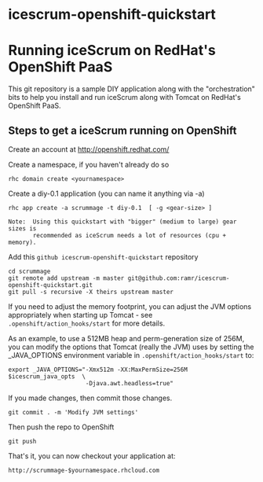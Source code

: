 icescrum-openshift-quickstart
=============================

Running iceScrum on RedHat's OpenShift PaaS
===========================================
This git repository is a sample DIY application along with the
"orchestration" bits to help you install and run iceScrum along with Tomcat
on RedHat's OpenShift PaaS.


Steps to get a iceScrum running on OpenShift
--------------------------------------------

Create an account at http://openshift.redhat.com/

Create a namespace, if you haven't already do so

    rhc domain create <yournamespace>

Create a diy-0.1 application (you can name it anything via -a)

    rhc app create -a scrummage -t diy-0.1  [ -g <gear-size> ]

    Note:  Using this quickstart with "bigger" (medium to large) gear sizes is
           recommended as iceScrum needs a lot of resources (cpu + memory). 

Add this `github icescrum-openshift-quickstart` repository

    cd scrummage
    git remote add upstream -m master git@github.com:ramr/icescrum-openshift-quickstart.git
    git pull -s recursive -X theirs upstream master

If you need to adjust the memory footprint, you can adjust the JVM options
appropriately when starting up Tomcat - see `.openshift/action_hooks/start`
for more details.

As an example, to use a 512MB heap and perm-generation size of 256M, you can
modify the options that Tomcat (really the JVM) uses by setting the
_JAVA_OPTIONS environment variable in `.openshift/action_hooks/start` to:

    export _JAVA_OPTIONS="-Xmx512m -XX:MaxPermSize=256M $icescrum_java_opts  \
                          -Djava.awt.headless=true"


If you made changes, then commit those changes.

    git commit . -m 'Modify JVM settings'

Then push the repo to OpenShift

    git push

That's it, you can now checkout your application at:

    http://scrummage-$yournamespace.rhcloud.com

